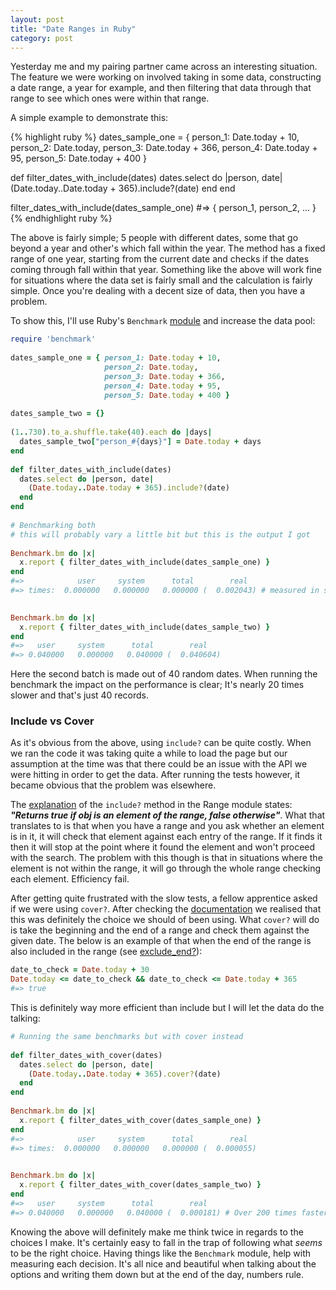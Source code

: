 ```yaml
---
layout: post
title: "Date Ranges in Ruby"
category: post
---
```


Yesterday me and my pairing partner came across an interesting situation. The feature we were working on involved taking in some data, constructing a date range, a year for example, and then filtering that data through that range to see which ones were within that range.

A simple example to demonstrate this:

{% highlight ruby %}
dates_sample_one = { person_1: Date.today + 10, 
	                 person_2: Date.today, 
	                 person_3: Date.today + 366, 
	                 person_4: Date.today + 95, 
	                 person_5: Date.today + 400 }
	                         
def filter_dates_with_include(dates)
  dates.select do |person, date|
    (Date.today..Date.today + 365).include?(date)
  end
end
	
filter_dates_with_include(dates_sample_one)
#=> { person_1, person_2, ... }
{% endhighlight ruby %}
	
The above is fairly simple; 5 people with different dates, some that go beyond a year and other's which fall within the year. The method has a fixed range of one year, starting from the current date and checks if the dates coming through fall within that year. Something like the above will work fine for situations where the data set is fairly small and the calculation is fairly simple. Once you're dealing with a decent size of data, then you have a problem.

To show this, I'll use Ruby's `Benchmark` [module](http://www.ruby-doc.org/stdlib-1.9.3/libdoc/benchmark/rdoc/Benchmark.html#method-c-bm) and increase the data pool:

```ruby
require 'benchmark'
	
dates_sample_one = { person_1: Date.today + 10, 
	                 person_2: Date.today, 
                     person_3: Date.today + 366,
                     person_4: Date.today + 95, 
	                 person_5: Date.today + 400 }
	
dates_sample_two = {}
	
(1..730).to_a.shuffle.take(40).each do |days|
  dates_sample_two["person_#{days}"] = Date.today + days
end
                         
def filter_dates_with_include(dates)
  dates.select do |person, date|
    (Date.today..Date.today + 365).include?(date)
  end
end
		
# Benchmarking both
# this will probably vary a little bit but this is the output I got
	
Benchmark.bm do |x| 
  x.report { filter_dates_with_include(dates_sample_one) }
end
#=>      	   user     system      total        real
#=> times:  0.000000   0.000000   0.000000 (  0.002043) # measured in seconds

	
Benchmark.bm do |x| 
  x.report { filter_dates_with_include(dates_sample_two) }
end
#=>   user     system      total        real
#=> 0.040000   0.000000   0.040000 (  0.040604)
```
	
Here the second batch is made out of 40 random dates. When running the benchmark the impact on the performance is clear; It's nearly 20 times slower and that's just 40 records.

### Include vs Cover

As it's obvious from the above, using `include?` can be quite costly. When we ran the code it was taking quite a while to load the page but our assumption at the time was that there could be an issue with the API we were hitting in order to get the data. After running the tests however, it became obvious that the problem was elsewhere.

The [explanation](http://www.ruby-doc.org/core-2.1.2/Range.html#method-i-include-3F) of the `include?` method in the Range module states: ***"Returns true if obj is an element of the range, false otherwise"***. What that translates to is that when you have a range and you ask whether an element is in it, it will check that element against each entry of the range. If it finds it then it will stop at the point where it found the element and won't proceed with the search. The problem with this though is that in situations where the element is not within the range, it will go through the whole range checking each element. Efficiency fail.

After getting quite frustrated with the slow tests, a fellow apprentice asked if we were using `cover?`. After checking the [documentation](http://www.ruby-doc.org/core-2.1.2/Range.html#method-i-cover-3F) we realised that this was definitely the choice we should of been using. What `cover?` will do is take the beginning and the end of a range and check them against the given date. The below is an example of that when the end of the range is also included in the range (see [exclude_end?](http://www.ruby-doc.org/core-2.1.2/Range.html#method-i-exclude_end-3F)):
	
```ruby
date_to_check = Date.today + 30
Date.today <= date_to_check && date_to_check <= Date.today + 365
#=> true	
```

This is definitely way more efficient than include but I will let the data do the talking:

```ruby
# Running the same benchmarks but with cover instead
	
def filter_dates_with_cover(dates)
  dates.select do |person, date|
    (Date.today..Date.today + 365).cover?(date)
  end
end
	
Benchmark.bm do |x| 
  x.report { filter_dates_with_cover(dates_sample_one) }
end
#=>      	   user     system      total        real
#=> times:  0.000000   0.000000   0.000000 (  0.000055)

	
Benchmark.bm do |x| 
  x.report { filter_dates_with_cover(dates_sample_two) }
end
#=>   user     system      total        real
#=> 0.040000   0.000000   0.040000 (  0.000181) # Over 200 times faster than include!
```
	
Knowing the above will definitely make me think twice in regards to the choices I make. It's certainly easy to fall in the trap of following what *seems* to be the right choice. Having things like the `Benchmark` module, help with measuring each decision. It's all nice and beautiful when talking about the options and writing them down but at the end of the day, numbers rule.
